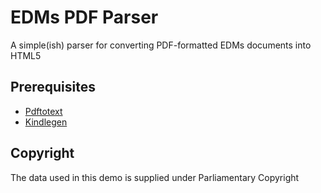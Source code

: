 # EDMs PDF Parser

A simple(ish) parser for converting PDF-formatted EDMs documents into HTML5

## Prerequisites

- [Pdftotext](http://www.foolabs.com/xpdf/download.html)
- [Kindlegen](http://www.amazon.com/gp/feature.html?ie=UTF8&docId=1000234621)

## Copyright

The data used in this demo is supplied under Parliamentary Copyright